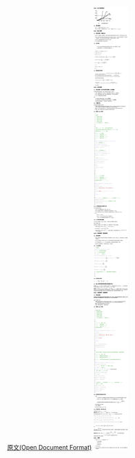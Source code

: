 [原文(Open Document Format)](/Blog/数据结构&算法/算法/关于排序算法.odt)
![2019-01-30-关于排序算法.png](/Blog/数据结构&算法/Images/2019-01-30-关于排序算法.png)